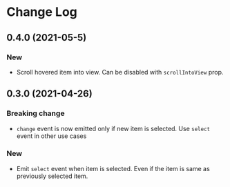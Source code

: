 # Change Log

## 0.4.0 (2021-05-5)

### New

- Scroll hovered item into view. Can be disabled with `scrollIntoView` prop.

## 0.3.0 (2021-04-26)

### Breaking change

- `change` event is now emitted only if new item is selected. Use `select` event in other use cases

### New

- Emit `select` event when item is selected. Even if the item is same as previously selected item.
